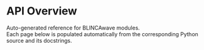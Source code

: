 # API Overview

Auto-generated reference for BLINCAwave modules.  
Each page below is populated automatically from the corresponding Python source and its docstrings.
